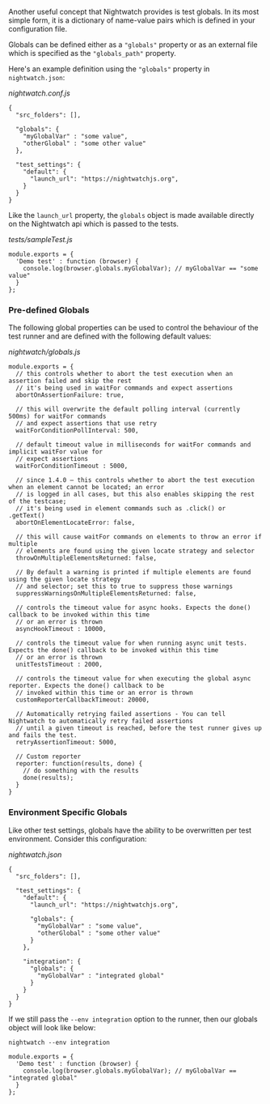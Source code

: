 Another useful concept that Nightwatch provides is test globals. In its most simple form, it is a dictionary of name-value pairs which is defined in your configuration file.

Globals can be defined either as a `"globals"` property or as an external file which is specified as the `"globals_path"` property.

Here's an example definition using the `"globals"` property in `nightwatch.json`:

_nightwatch.conf.js_

```
{
  "src_folders": [],

  "globals": {
    "myGlobalVar" : "some value",
    "otherGlobal" : "some other value"
  },

  "test_settings": {
    "default": {
      "launch_url": "https://nightwatchjs.org",
    }
  }
}
```

Like the `launch_url` property, the `globals` object is made available directly on the Nightwatch api which is passed to the tests.

_tests/sampleTest.js_

```
module.exports = {
  'Demo test' : function (browser) {
    console.log(browser.globals.myGlobalVar); // myGlobalVar == "some value"
  }
};
```

### Pre-defined Globals

The following global properties can be used to control the behaviour of the test runner and are defined with the following default values:

_nightwatch/globals.js_

```
module.exports = {
  // this controls whether to abort the test execution when an assertion failed and skip the rest
  // it's being used in waitFor commands and expect assertions
  abortOnAssertionFailure: true,

  // this will overwrite the default polling interval (currently 500ms) for waitFor commands
  // and expect assertions that use retry
  waitForConditionPollInterval: 500,

  // default timeout value in milliseconds for waitFor commands and implicit waitFor value for
  // expect assertions
  waitForConditionTimeout : 5000,

  // since 1.4.0 – this controls whether to abort the test execution when an element cannot be located; an error
  // is logged in all cases, but this also enables skipping the rest of the testcase;
  // it's being used in element commands such as .click() or .getText()
  abortOnElementLocateError: false,
  
  // this will cause waitFor commands on elements to throw an error if multiple
  // elements are found using the given locate strategy and selector
  throwOnMultipleElementsReturned: false,

  // By default a warning is printed if multiple elements are found using the given locate strategy
  // and selector; set this to true to suppress those warnings
  suppressWarningsOnMultipleElementsReturned: false,

  // controls the timeout value for async hooks. Expects the done() callback to be invoked within this time
  // or an error is thrown
  asyncHookTimeout : 10000,

  // controls the timeout value for when running async unit tests. Expects the done() callback to be invoked within this time
  // or an error is thrown
  unitTestsTimeout : 2000,

  // controls the timeout value for when executing the global async reporter. Expects the done() callback to be 
  // invoked within this time or an error is thrown
  customReporterCallbackTimeout: 20000,

  // Automatically retrying failed assertions - You can tell Nightwatch to automatically retry failed assertions 
  // until a given timeout is reached, before the test runner gives up and fails the test.
  retryAssertionTimeout: 5000,

  // Custom reporter
  reporter: function(results, done) {
    // do something with the results
    done(results);
  }
}
```

### Environment Specific Globals

Like other test settings, globals have the ability to be overwritten per test environment. Consider this configuration:

_nightwatch.json_

```
{
  "src_folders": [],

  "test_settings": {
    "default": {
      "launch_url": "https://nightwatchjs.org",

      "globals": {
        "myGlobalVar" : "some value",
        "otherGlobal" : "some other value"
      }
    },

    "integration": {
      "globals": {
        "myGlobalVar" : "integrated global"
      }
    }
  }
}
```

If we still pass the `--env integration` option to the runner, then our globals object will look like below:

```
nightwatch --env integration
```

```
module.exports = {
  'Demo test' : function (browser) {
    console.log(browser.globals.myGlobalVar); // myGlobalVar == "integrated global"
  }
};
```